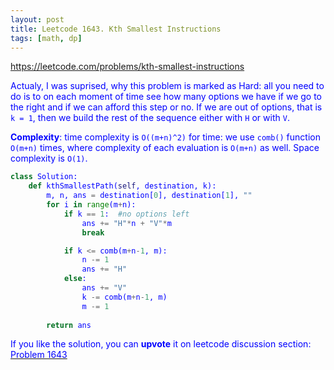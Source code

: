 ```yaml
---
layout: post
title: Leetcode 1643. Kth Smallest Instructions
tags: [math, dp]
---
```


<a href="https://leetcode.com/problems/kth-smallest-instructions"> <font color = blue>https://leetcode.com/problems/kth-smallest-instructions

Actualy, I was suprised, why this problem is marked as Hard: all you need to do is to on each moment of time see how many options we have if we go to the right and if we can afford this step or no. If we are out of options, that is `k = 1`, then we build the rest of the sequence either with `H` or with `V`.

**Complexity**: time complexity is `O((m+n)^2)` for time: we use `comb()` function `O(m+n)` times, where complexity of each evaluation is `O(m+n)` as well. Space complexity is `O(1)`.

```python
class Solution:
    def kthSmallestPath(self, destination, k):
        m, n, ans = destination[0], destination[1], ""
        for i in range(m+n):
            if k == 1:  #no options left
                ans += "H"*n + "V"*m
                break

            if k <= comb(m+n-1, m):
                n -= 1
                ans += "H"
            else:
                ans += "V"
                k -= comb(m+n-1, m)
                m -= 1
                
        return ans
```

If you like the solution, you can **upvote** it on leetcode discussion section:<a href="https://leetcode.com/problems/kth-smallest-instructions/discuss/918393/python-o(m%2bn)-solution-explained"> <font color = blue>Problem 1643
